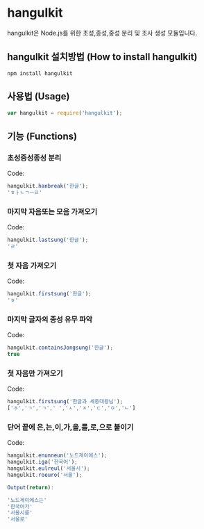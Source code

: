 # hangulkit

hangulkit은 Node.js를 위한 초성,종성,중성 분리 및 조사 생성 모듈입니다.

## hangulkit 설치방법 (How to install hangulkit)

`
npm install hangulkit
`

## 사용법 (Usage)

```js
var hangulkit = require('hangulkit');
```

## 기능 (Functions)

### 초성중성종성 분리

Code:
```js
hangulkit.hanbreak('한글');
'ㅎㅏㄴㄱㅡㄹ'
```

### 마지막 자음또는 모음 가져오기

Code:
```js
hangulkit.lastsung('한글');
'ㄹ'
```

### 첫 자음 가져오기

Code:
```js
hangulkit.firstsung('한글');
'ㅎ'
```

### 마지막 글자의 종성 유무 파악

Code:
```js
hangulkit.containsJongsung('한글');
true
```

### 첫 자음만 가져오기

Code:
```js
hangulkit.firstsung('한글과 세종대왕님');
['ㅎ','ㄱ','ㄱ',' ','ㅅ','ㅈ','ㄷ','ㅇ','ㄴ']
```

### 단어 끝에 은,는,이,가,을,를,로,으로 붙이기

Code:
```js
hangulkit.enunneun('노드제이에스');
hangulkit.iga('한국어');
hangulkit.eulreul('서울시');
hangulkit.roeuro('서울');

Output(return):

'노드제이에스는'
'한국어가'
'서울시를'
'서울로'
```